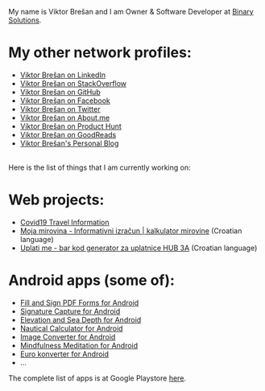 My name is Viktor Brešan and I am Owner & Software Developer at [Binary Solutions](https://binarysolutions.biz/).

# My other network profiles:
- [Viktor Brešan on LinkedIn](https://www.linkedin.com/in/viktorbresan/)
- [Viktor Brešan on StackOverflow](https://stackoverflow.com/users/96313/viktor-bre%c5%a1an)
- [Viktor Brešan on GitHub](https://github.com/vbresan)
- [Viktor Brešan on Facebook](https://www.facebook.com/viktorbresan)
- [Viktor Brešan on Twitter](https://twitter.com/viktorbresan)
- [Viktor Brešan on About.me](https://about.me/viktorbresan)
- [Viktor Brešan on Product Hunt](https://www.producthunt.com/@viktor.bresan)
- [Viktor Brešan on GoodReads](https://www.goodreads.com/viktorbresan)
- [Viktor Brešan's Personal Blog](https://viktorbresan.blogspot.com/)

<br />
Here is the list of things that I am currently working on:

# Web projects:
- [Covid19 Travel Information](https://covid19travel.com)
- [Moja mirovina - Informativni izračun \| kalkulator mirovine](https://mojamirovina.com) (Croatian language)
- [Uplati me - bar kod generator za uplatnice HUB 3A](https://uplatime.com) (Croatian language)

# Android apps (some of):
- [Fill and Sign PDF Forms for Android](https://binarysolutions.biz/fill-and-sign-pdf-forms-for-android)
- [Signature Capture for Android](https://binarysolutions.biz/signature-capture-for-android)
- [Elevation and Sea Depth for Android](https://play.google.com/store/apps/details?id=biz.binarysolutions.elevation)
- [Nautical Calculator for Android](https://nauticalcalculator.eu)
- [Image Converter for Android](https://play.google.com/store/apps/details?id=biz.binarysolutions.imageconverter.ggl)
- [Mindfulness Meditation for Android](https://play.google.com/store/apps/details?id=biz.binarysolutions.mindfulnessmeditation)
- [Euro konverter for Android](https://eurokonverter.com)
- ...

The complete list of apps is at Google Playstore [here](https://play.google.com/store/apps/developer?id=Binary+Solutions).
